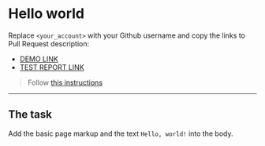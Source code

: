 # Hello world
Replace `<your_account>` with your Github username and copy the links to Pull Request description:
- [DEMO LINK](https://Oleksandr-Maslo.github.io/layout_hello-world/)
- [TEST REPORT LINK](https://Oleksandr-Maslo.github.io/layout_hello-world/report/html_report/)

> Follow [this instructions](https://mate-academy.github.io/layout_task-guideline/#how-to-solve-the-layout-tasks-on-github)
___

## The task 
Add the basic page markup and the text `Hello, world!` into the body.
